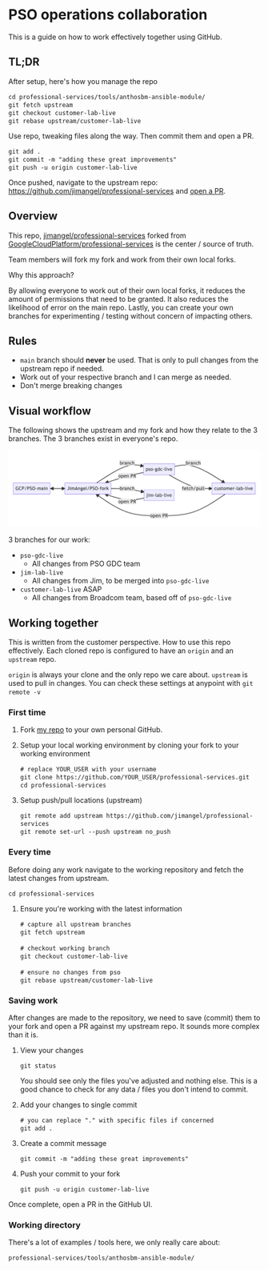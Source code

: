 # PSO operations collaboration

This is a guide on how to work effectively together using GitHub.

## TL;DR

After setup, here's how you manage the repo

```
cd professional-services/tools/anthosbm-ansible-module/
git fetch upstream
git checkout customer-lab-live
git rebase upstream/customer-lab-live
```

Use repo, tweaking files along the way. Then commit them and open a PR.

```
git add .
git commit -m "adding these great improvements"
git push -u origin customer-lab-live
```

Once pushed, navigate to the upstream repo: https://github.com/jimangel/professional-services and [open a PR](https://docs.github.com/en/pull-requests/collaborating-with-pull-requests/proposing-changes-to-your-work-with-pull-requests/creating-a-pull-request).

## Overview

This repo, [jimangel/professional-services](https://github.com/jimangel/professional-services) forked from [GoogleCloudPlatform/professional-services](https://github.com/GoogleCloudPlatform/professional-services) is the center / source of truth.

Team members will fork my fork and work from their own local forks.

Why this approach?

By allowing everyone to work out of their own local forks, it reduces the amount of permissions that need to be granted. It also reduces the likelihood of error on the main repo. Lastly, you can create your own branches for experimenting / testing without concern of impacting others.

## Rules

* `main` branch should **never** be used. That is only to pull changes from the upstream repo if needed.
* Work out of your respective branch and I can merge as needed.
* Don't merge breaking changes

## Visual workflow

The following shows the upstream and my fork and how they relate to the 3 branches. The 3 branches exist in everyone's repo.

![](graph.png)

3 branches for our work:

* `pso-gdc-live`
    * All changes from PSO GDC team
* `jim-lab-live`
    * All changes from Jim, to be merged into `pso-gdc-live`
* `customer-lab-live` ASAP
    * All changes from Broadcom team, based off of `pso-gdc-live`

## Working together

This is written from the customer perspective. How to use this repo effectively. Each cloned repo is configured to have an `origin` and an `upstream` repo.

`origin` is always your clone and the only repo we care about. `upstream` is used to pull in changes. You can check these settings at anypoint with `git remote -v`

### First time

1) Fork [my repo](https://github.com/jimangel/professional-services) to your own personal GitHub.
1) Setup your local working environment by cloning your fork to your working environment

    ```
    # replace YOUR_USER with your username
    git clone https://github.com/YOUR_USER/professional-services.git
    cd professional-services
    ```  
1) Setup push/pull locations (upstream)
    ```
    git remote add upstream https://github.com/jimangel/professional-services
    git remote set-url --push upstream no_push
    ```
    
### Every time

Before doing any work navigate to the working repository and fetch the latest changes from upstream.

```
cd professional-services
```

1) Ensure you're working with the latest information
    ```
    # capture all upstream branches
    git fetch upstream
    
    # checkout working branch
    git checkout customer-lab-live
    
    # ensure no changes from pso
    git rebase upstream/customer-lab-live
    ```

### Saving work

After changes are made to the repository, we need to save (commit) them to your fork and open a PR against my upstream repo. It sounds more complex than it is.

1) View your changes

    ```
    git status
    ```
    
    You should see only the files you've adjusted and nothing else. This is a good chance to check for any data / files you don't intend to commit.
    
1) Add your changes to single commit

    ```
    # you can replace "." with specific files if concerned
    git add .
    ```

1) Create a commit message

    ```
    git commit -m "adding these great improvements"
    ```
    
1) Push your commit to your fork

    ```
    git push -u origin customer-lab-live
    ```
    
Once complete, open a PR in the GitHub UI.

### Working directory

There's a lot of examples / tools here, we only really care about:

```
professional-services/tools/anthosbm-ansible-module/
```
